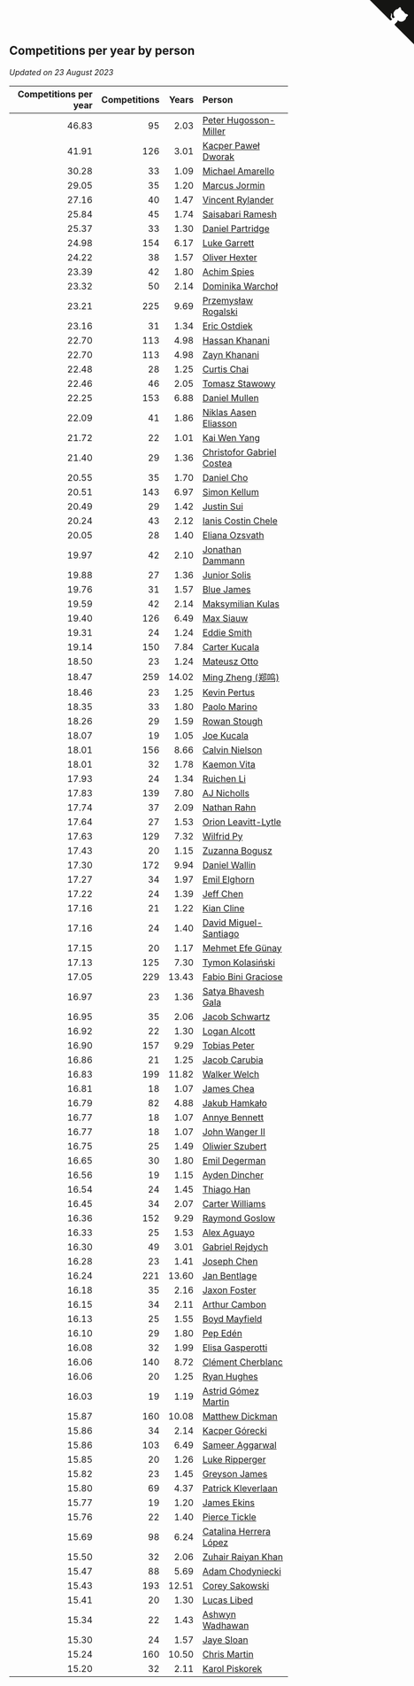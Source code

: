 ## Competitions per year by person

*Updated on 23 August 2023*

| Competitions per year | Competitions | Years | Person |
| ---: | ---: | ---: | :--- |
| 46.83 | 95 | 2.03 | [Peter Hugosson-Miller](https://www.worldcubeassociation.org/persons/2021HUGO01) |
| 41.91 | 126 | 3.01 | [Kacper Paweł Dworak](https://www.worldcubeassociation.org/persons/2020DWOR01) |
| 30.28 | 33 | 1.09 | [Michael Amarello](https://www.worldcubeassociation.org/persons/2022AMAR09) |
| 29.05 | 35 | 1.20 | [Marcus Jormin](https://www.worldcubeassociation.org/persons/2022JORM01) |
| 27.16 | 40 | 1.47 | [Vincent Rylander](https://www.worldcubeassociation.org/persons/2022RYLA01) |
| 25.84 | 45 | 1.74 | [Saisabari Ramesh](https://www.worldcubeassociation.org/persons/2021RAME01) |
| 25.37 | 33 | 1.30 | [Daniel Partridge](https://www.worldcubeassociation.org/persons/2022PART02) |
| 24.98 | 154 | 6.17 | [Luke Garrett](https://www.worldcubeassociation.org/persons/2017GARR05) |
| 24.22 | 38 | 1.57 | [Oliver Hexter](https://www.worldcubeassociation.org/persons/2022HEXT01) |
| 23.39 | 42 | 1.80 | [Achim Spies](https://www.worldcubeassociation.org/persons/2021SPIE01) |
| 23.32 | 50 | 2.14 | [Dominika Warchoł](https://www.worldcubeassociation.org/persons/2021WARC01) |
| 23.21 | 225 | 9.69 | [Przemysław Rogalski](https://www.worldcubeassociation.org/persons/2013ROGA02) |
| 23.16 | 31 | 1.34 | [Eric Ostdiek](https://www.worldcubeassociation.org/persons/2022OSTD01) |
| 22.70 | 113 | 4.98 | [Hassan Khanani](https://www.worldcubeassociation.org/persons/2018KHAN26) |
| 22.70 | 113 | 4.98 | [Zayn Khanani](https://www.worldcubeassociation.org/persons/2018KHAN28) |
| 22.48 | 28 | 1.25 | [Curtis Chai](https://www.worldcubeassociation.org/persons/2022CHAI02) |
| 22.46 | 46 | 2.05 | [Tomasz Stawowy](https://www.worldcubeassociation.org/persons/2021STAW01) |
| 22.25 | 153 | 6.88 | [Daniel Mullen](https://www.worldcubeassociation.org/persons/2016MULL04) |
| 22.09 | 41 | 1.86 | [Niklas Aasen Eliasson](https://www.worldcubeassociation.org/persons/2021ELIA01) |
| 21.72 | 22 | 1.01 | [Kai Wen Yang](https://www.worldcubeassociation.org/persons/2022YANG19) |
| 21.40 | 29 | 1.36 | [Christofor Gabriel Costea](https://www.worldcubeassociation.org/persons/2022COST03) |
| 20.55 | 35 | 1.70 | [Daniel Cho](https://www.worldcubeassociation.org/persons/2021CHOD01) |
| 20.51 | 143 | 6.97 | [Simon Kellum](https://www.worldcubeassociation.org/persons/2016KELL12) |
| 20.49 | 29 | 1.42 | [Justin Sui](https://www.worldcubeassociation.org/persons/2022SUIJ01) |
| 20.24 | 43 | 2.12 | [Ianis Costin Chele](https://www.worldcubeassociation.org/persons/2021CHEL01) |
| 20.05 | 28 | 1.40 | [Eliana Ozsvath](https://www.worldcubeassociation.org/persons/2022OZSV01) |
| 19.97 | 42 | 2.10 | [Jonathan Dammann](https://www.worldcubeassociation.org/persons/2021DAMM01) |
| 19.88 | 27 | 1.36 | [Junior Solis](https://www.worldcubeassociation.org/persons/2022SOLI03) |
| 19.76 | 31 | 1.57 | [Blue James](https://www.worldcubeassociation.org/persons/2022JAME01) |
| 19.59 | 42 | 2.14 | [Maksymilian Kulas](https://www.worldcubeassociation.org/persons/2021KULA02) |
| 19.40 | 126 | 6.49 | [Max Siauw](https://www.worldcubeassociation.org/persons/2017SIAU02) |
| 19.31 | 24 | 1.24 | [Eddie Smith](https://www.worldcubeassociation.org/persons/2022SMIT20) |
| 19.14 | 150 | 7.84 | [Carter Kucala](https://www.worldcubeassociation.org/persons/2015KUCA01) |
| 18.50 | 23 | 1.24 | [Mateusz Otto](https://www.worldcubeassociation.org/persons/2022OTTO01) |
| 18.47 | 259 | 14.02 | [Ming Zheng (郑鸣)](https://www.worldcubeassociation.org/persons/2009ZHEN11) |
| 18.46 | 23 | 1.25 | [Kevin Pertus](https://www.worldcubeassociation.org/persons/2022PERT01) |
| 18.35 | 33 | 1.80 | [Paolo Marino](https://www.worldcubeassociation.org/persons/2021MARI04) |
| 18.26 | 29 | 1.59 | [Rowan Stough](https://www.worldcubeassociation.org/persons/2022STOU01) |
| 18.07 | 19 | 1.05 | [Joe Kucala](https://www.worldcubeassociation.org/persons/2022KUCA01) |
| 18.01 | 156 | 8.66 | [Calvin Nielson](https://www.worldcubeassociation.org/persons/2014NIEL03) |
| 18.01 | 32 | 1.78 | [Kaemon Vita](https://www.worldcubeassociation.org/persons/2021VITA01) |
| 17.93 | 24 | 1.34 | [Ruichen Li](https://www.worldcubeassociation.org/persons/2022LIRU02) |
| 17.83 | 139 | 7.80 | [AJ Nicholls](https://www.worldcubeassociation.org/persons/2015NICH04) |
| 17.74 | 37 | 2.09 | [Nathan Rahn](https://www.worldcubeassociation.org/persons/2021RAHN01) |
| 17.64 | 27 | 1.53 | [Orion Leavitt-Lytle](https://www.worldcubeassociation.org/persons/2022LEAV01) |
| 17.63 | 129 | 7.32 | [Wilfrid Py](https://www.worldcubeassociation.org/persons/2016PYWI01) |
| 17.43 | 20 | 1.15 | [Zuzanna Bogusz](https://www.worldcubeassociation.org/persons/2022BOGU01) |
| 17.30 | 172 | 9.94 | [Daniel Wallin](https://www.worldcubeassociation.org/persons/2013WALL03) |
| 17.27 | 34 | 1.97 | [Emil Elghorn](https://www.worldcubeassociation.org/persons/2021ELGH01) |
| 17.22 | 24 | 1.39 | [Jeff Chen](https://www.worldcubeassociation.org/persons/2022CHEN19) |
| 17.16 | 21 | 1.22 | [Kian Cline](https://www.worldcubeassociation.org/persons/2022CLIN01) |
| 17.16 | 24 | 1.40 | [David Miguel-Santiago](https://www.worldcubeassociation.org/persons/2022MIGU02) |
| 17.15 | 20 | 1.17 | [Mehmet Efe Günay](https://www.worldcubeassociation.org/persons/2022GUNA05) |
| 17.13 | 125 | 7.30 | [Tymon Kolasiński](https://www.worldcubeassociation.org/persons/2016KOLA02) |
| 17.05 | 229 | 13.43 | [Fabio Bini Graciose](https://www.worldcubeassociation.org/persons/2010GRAC02) |
| 16.97 | 23 | 1.36 | [Satya Bhavesh Gala](https://www.worldcubeassociation.org/persons/2022GALA03) |
| 16.95 | 35 | 2.06 | [Jacob Schwartz](https://www.worldcubeassociation.org/persons/2021SCHW01) |
| 16.92 | 22 | 1.30 | [Logan Alcott](https://www.worldcubeassociation.org/persons/2022ALCO02) |
| 16.90 | 157 | 9.29 | [Tobias Peter](https://www.worldcubeassociation.org/persons/2014PETE03) |
| 16.86 | 21 | 1.25 | [Jacob Carubia](https://www.worldcubeassociation.org/persons/2022CARU02) |
| 16.83 | 199 | 11.82 | [Walker Welch](https://www.worldcubeassociation.org/persons/2011WELC01) |
| 16.81 | 18 | 1.07 | [James Chea](https://www.worldcubeassociation.org/persons/2022CHEA05) |
| 16.79 | 82 | 4.88 | [Jakub Hamkało](https://www.worldcubeassociation.org/persons/2018HAMK01) |
| 16.77 | 18 | 1.07 | [Annye Bennett](https://www.worldcubeassociation.org/persons/2022BENN11) |
| 16.77 | 18 | 1.07 | [John Wanger II](https://www.worldcubeassociation.org/persons/2022WANG39) |
| 16.75 | 25 | 1.49 | [Oliwier Szubert](https://www.worldcubeassociation.org/persons/2022SZUB01) |
| 16.65 | 30 | 1.80 | [Emil Degerman](https://www.worldcubeassociation.org/persons/2021DEGE01) |
| 16.56 | 19 | 1.15 | [Ayden Dincher](https://www.worldcubeassociation.org/persons/2022DINC01) |
| 16.54 | 24 | 1.45 | [Thiago Han](https://www.worldcubeassociation.org/persons/2022HANT01) |
| 16.45 | 34 | 2.07 | [Carter Williams](https://www.worldcubeassociation.org/persons/2021WILL06) |
| 16.36 | 152 | 9.29 | [Raymond Goslow](https://www.worldcubeassociation.org/persons/2014GOSL01) |
| 16.33 | 25 | 1.53 | [Alex Aguayo](https://www.worldcubeassociation.org/persons/2022AGUA01) |
| 16.30 | 49 | 3.01 | [Gabriel Rejdych](https://www.worldcubeassociation.org/persons/2020REJD01) |
| 16.28 | 23 | 1.41 | [Joseph Chen](https://www.worldcubeassociation.org/persons/2022CHEN16) |
| 16.24 | 221 | 13.60 | [Jan Bentlage](https://www.worldcubeassociation.org/persons/2010BENT01) |
| 16.18 | 35 | 2.16 | [Jaxon Foster](https://www.worldcubeassociation.org/persons/2021FOST01) |
| 16.15 | 34 | 2.11 | [Arthur Cambon](https://www.worldcubeassociation.org/persons/2021CAMB01) |
| 16.13 | 25 | 1.55 | [Boyd Mayfield](https://www.worldcubeassociation.org/persons/2022MAYF01) |
| 16.10 | 29 | 1.80 | [Pep Edén](https://www.worldcubeassociation.org/persons/2021EDEN01) |
| 16.08 | 32 | 1.99 | [Elisa Gasperotti](https://www.worldcubeassociation.org/persons/2021GASP01) |
| 16.06 | 140 | 8.72 | [Clément Cherblanc](https://www.worldcubeassociation.org/persons/2014CHER05) |
| 16.06 | 20 | 1.25 | [Ryan Hughes](https://www.worldcubeassociation.org/persons/2022HUGH04) |
| 16.03 | 19 | 1.19 | [Astrid Gómez Martin](https://www.worldcubeassociation.org/persons/2022MART26) |
| 15.87 | 160 | 10.08 | [Matthew Dickman](https://www.worldcubeassociation.org/persons/2013DICK01) |
| 15.86 | 34 | 2.14 | [Kacper Górecki](https://www.worldcubeassociation.org/persons/2021GORE01) |
| 15.86 | 103 | 6.49 | [Sameer Aggarwal](https://www.worldcubeassociation.org/persons/2017AGGA01) |
| 15.85 | 20 | 1.26 | [Luke Ripperger](https://www.worldcubeassociation.org/persons/2022RIPP01) |
| 15.82 | 23 | 1.45 | [Greyson James](https://www.worldcubeassociation.org/persons/2022JAME02) |
| 15.80 | 69 | 4.37 | [Patrick Kleverlaan](https://www.worldcubeassociation.org/persons/2019KLEV01) |
| 15.77 | 19 | 1.20 | [James Ekins](https://www.worldcubeassociation.org/persons/2022EKIN01) |
| 15.76 | 22 | 1.40 | [Pierce Tickle](https://www.worldcubeassociation.org/persons/2022TICK01) |
| 15.69 | 98 | 6.24 | [Catalina Herrera López](https://www.worldcubeassociation.org/persons/2017LOPE31) |
| 15.50 | 32 | 2.06 | [Zuhair Raiyan Khan](https://www.worldcubeassociation.org/persons/2021KHAN05) |
| 15.47 | 88 | 5.69 | [Adam Chodyniecki](https://www.worldcubeassociation.org/persons/2017CHOD02) |
| 15.43 | 193 | 12.51 | [Corey Sakowski](https://www.worldcubeassociation.org/persons/2011SAKO01) |
| 15.41 | 20 | 1.30 | [Lucas Libed](https://www.worldcubeassociation.org/persons/2022LIBE02) |
| 15.34 | 22 | 1.43 | [Ashwyn Wadhawan](https://www.worldcubeassociation.org/persons/2022WADH02) |
| 15.30 | 24 | 1.57 | [Jaye Sloan](https://www.worldcubeassociation.org/persons/2022SLOA01) |
| 15.24 | 160 | 10.50 | [Chris Martin](https://www.worldcubeassociation.org/persons/2013MART03) |
| 15.20 | 32 | 2.11 | [Karol Piskorek](https://www.worldcubeassociation.org/persons/2021PISK01) |


<a href="https://github.com/jonatanklosko/wca_statistics" class="github-corner" aria-label="View source on Github"><svg width="80" height="80" viewBox="0 0 250 250" style="fill:#151513; color:#fff; position: absolute; top: 0; border: 0; right: 0;" aria-hidden="true"><path d="M0,0 L115,115 L130,115 L142,142 L250,250 L250,0 Z"></path><path d="M128.3,109.0 C113.8,99.7 119.0,89.6 119.0,89.6 C122.0,82.7 120.5,78.6 120.5,78.6 C119.2,72.0 123.4,76.3 123.4,76.3 C127.3,80.9 125.5,87.3 125.5,87.3 C122.9,97.6 130.6,101.9 134.4,103.2" fill="currentColor" style="transform-origin: 130px 106px;" class="octo-arm"></path><path d="M115.0,115.0 C114.9,115.1 118.7,116.5 119.8,115.4 L133.7,101.6 C136.9,99.2 139.9,98.4 142.2,98.6 C133.8,88.0 127.5,74.4 143.8,58.0 C148.5,53.4 154.0,51.2 159.7,51.0 C160.3,49.4 163.2,43.6 171.4,40.1 C171.4,40.1 176.1,42.5 178.8,56.2 C183.1,58.6 187.2,61.8 190.9,65.4 C194.5,69.0 197.7,73.2 200.1,77.6 C213.8,80.2 216.3,84.9 216.3,84.9 C212.7,93.1 206.9,96.0 205.4,96.6 C205.1,102.4 203.0,107.8 198.3,112.5 C181.9,128.9 168.3,122.5 157.7,114.1 C157.9,116.9 156.7,120.9 152.7,124.9 L141.0,136.5 C139.8,137.7 141.6,141.9 141.8,141.8 Z" fill="currentColor" class="octo-body"></path></svg></a><style>.github-corner:hover .octo-arm{animation:octocat-wave 560ms ease-in-out}@keyframes octocat-wave{0%,100%{transform:rotate(0)}20%,60%{transform:rotate(-25deg)}40%,80%{transform:rotate(10deg)}}@media (max-width:500px){.github-corner:hover .octo-arm{animation:none}.github-corner .octo-arm{animation:octocat-wave 560ms ease-in-out}}</style>
